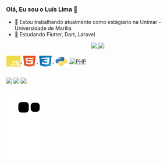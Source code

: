 ### Olá, Eu sou o Luís Lima 👋
- 🔭 Estou trabalhando atualmente como estágiario na Unimar - Universidade de Marília
- 🌱 Estudando Flutter, Dart, Laravel
<!-- Github Stats -->
<div align="center">
  <a href="https://github.com/Lueasyx">
  <img height="180em" src="https://github-readme-stats.vercel.app/api?username=Lueasyx&show_icons=true&theme=dracula&include_all_commits=true&count_private=true"/>
  <img height="180em" src="https://github-readme-stats.vercel.app/api/top-langs/?username=Lueasyx&layout=compact&langs_count=7&theme=dracula"/>
</div>
<!-- Linguagens de programação -->
<div style="display: inline_block"><br>
  <img align="center" alt="Javascrip" height="30" width="40" src="https://raw.githubusercontent.com/devicons/devicon/master/icons/javascript/javascript-plain.svg">
  <img align="center" alt="HTML" height="30" width="40" src="https://raw.githubusercontent.com/devicons/devicon/master/icons/html5/html5-original.svg">
  <img align="center" alt="CSS" height="30" width="40" src="https://raw.githubusercontent.com/devicons/devicon/master/icons/css3/css3-original.svg">
  <img align="center" alt="Python" height="30" width="40" src="https://raw.githubusercontent.com/devicons/devicon/master/icons/python/python-original.svg">
  <img align="center" alt="PHP" height="30" width="40" src="https://cdn.jsdelivr.net/gh/devicons/devicon/icons/php/php-plain.svg">
</div>
  
  ##
  
<div>
  <a href="https://www.instagram.com/luisrduardo/" target="_blank"><img src="https://img.shields.io/badge/-Instagram-%23E4405F?style=for-the-badge&logo=instagram&logoColor=white" target="_blank"></a>
  <a href = "mailto:santana.dudu10@hotmail.com"><img src="https://img.shields.io/badge/-Gmail-%23333?style=for-the-badge&logo=gmail&logoColor=white" target="_blank"></a>
  <a href="https://www.linkedin.com/in/luis-eduardo-lima/" target="_blank"><img src="https://img.shields.io/badge/-LinkedIn-%230077B5?style=for-the-badge&logo=linkedin&logoColor=white" target="_blank"></a> 
  
![Snake animation](https://github.com/Lueasyx/Lueasyx/blob/output/github-contribution-grid-snake.svg)
<div/>
